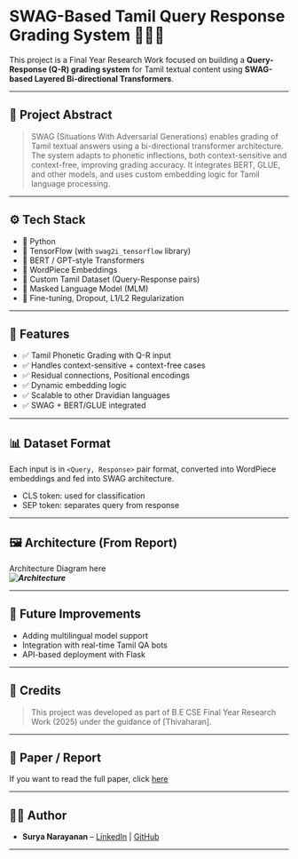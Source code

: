 # SWAG-Based Tamil Query Response Grading System 🧠🇮🇳

This project is a Final Year Research Work focused on building a **Query-Response (Q-R) grading system** for Tamil textual content using **SWAG-based Layered Bi-directional Transformers**.

---

## 🧠 Project Abstract

> SWAG (Situations With Adversarial Generations) enables grading of Tamil textual answers using a bi-directional transformer architecture. The system adapts to phonetic inflections, both context-sensitive and context-free, improving grading accuracy. It integrates BERT, GLUE, and other models, and uses custom embedding logic for Tamil language processing.

---

## ⚙️ Tech Stack

- 🔹 Python
- 🔹 TensorFlow (with `swag2i_tensorflow` library)
- 🔹 BERT / GPT-style Transformers
- 🔹 WordPiece Embeddings
- 🔹 Custom Tamil Dataset (Query-Response pairs)
- 🔹 Masked Language Model (MLM)
- 🔹 Fine-tuning, Dropout, L1/L2 Regularization

---

## 🔬 Features

- ✅ Tamil Phonetic Grading with Q-R input
- ✅ Handles context-sensitive + context-free cases
- ✅ Residual connections, Positional encodings
- ✅ Dynamic embedding logic
- ✅ Scalable to other Dravidian languages
- ✅ SWAG + BERT/GLUE integrated

---

## 📊 Dataset Format

Each input is in `<Query, Response>` pair format, converted into WordPiece embeddings and fed into SWAG architecture.

- CLS token: used for classification  
- SEP token: separates query from response

---

## 🖼 Architecture (From Report)

 Architecture Diagram here  
**_![Architecture]([architecture.png](https://drive.google.com/file/d/1dfRxI2F6QbeqC-OLOqr7ZLPMF-TWsinF/view?usp=sharing))_**

---

## 🔎 Future Improvements

- Adding multilingual model support  
- Integration with real-time Tamil QA bots  
- API-based deployment with Flask  

---

## 🙌 Credits

> This project was developed as part of B.E CSE Final Year Research Work (2025) under the guidance of [Thivaharan].

---

## 📄 Paper / Report

If you want to read the full paper, click [here]([[link-to-your-pdf-drive-or-website](https://drive.google.com/file/d/1aA2BA36cj9W8Rq8865E8v6Bd-4ASMunI/view?usp=drivesdk)](https://drive.google.com/file/d/1JFIMy-nI-H3yahjZ2cA25ADhfY5Mignh/view?usp=sharing))

---

## 👨‍💻 Author

- **Surya Narayanan** – [LinkedIn]([https://linkedin.com/in/Sur](https://www.linkedin.com/in/surya-narayanan-590357242?utm_source=share&utm_campaign=share_via&utm_content=profile&utm_medium=ios_app)) | [GitHub](https://github.com/suryanarayanan20)

---
